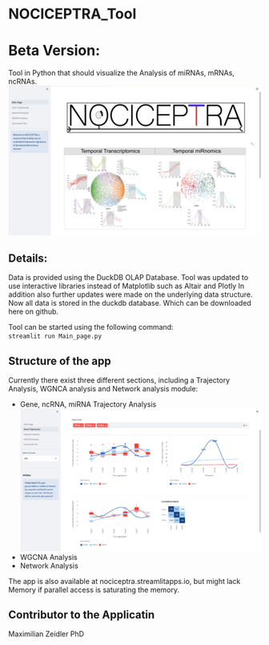 # NOCICEPTRA_Tool

# Beta Version:

Tool in Python that should visualize the Analysis of miRNAs, mRNAs, ncRNAs.
<br>
<img src="Images/Readme.png" alt="StartingPage">
<br>

## Details:
Data is provided using the DuckDB OLAP Database.
Tool was updated to use interactive libraries instead of Matplotlib such as Altair and Plotly
In addition also further updates were made on the underlying data structure. Now all data is stored in the duckdb database. Which can be downloaded here on github.


<p> Tool can be started using the following command:
<code>
streamlit run Main_page.py
</code>


## Structure of the app
Currently there exist three different sections, including a Trajectory Analysis, WGNCA analysis and Network analysis module:

<ul>
  <li> Gene, ncRNA, miRNA Trajectory Analysis  <br>
  <img src="Images/Trajectories.png" alt="StartingPage">
  <br>
  </li>
  <li> WGCNA Analysis </li>
  <li> Network Analysis </li>

</ul>

The app is also available at nociceptra.streamlitapps.io, but might lack Memory if parallel access is saturating the memory.

## Contributor to the Applicatin

Maximilian Zeidler PhD

